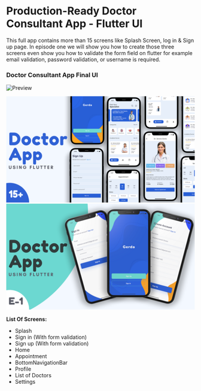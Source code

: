 # Production-Ready Doctor Consultant App - Flutter UI




This full app contains more than 15 screens like Splash Screen, log in & Sign up page. In episode one we will show you how to create those three screens even show you how to validate the form field on flutter for example email validation, password validation, or username is required.

### Doctor Consultant App Final UI

![Preview](/gif.gif)

![App Full UI](/previews/1.png)
![Episode 1 - Splash and Auth Page](/previews/2.png)

**List Of Screens:**

- Splash
- Sign in (With form validation)
- Sign up (With form validation)
- Home
- Appointment 
- BottomNavigationBar 
- Profile
- List of Doctors
- Settings

